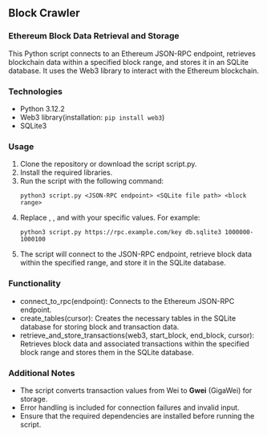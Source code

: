 ## Block Crawler

### Ethereum Block Data Retrieval and Storage

This Python script connects to an Ethereum JSON-RPC endpoint, retrieves blockchain data within a specified block range, and stores it in an SQLite database. It uses the Web3 library to interact with the Ethereum blockchain.

### Technologies
 - Python 3.12.2
 - Web3 library(installation: ```pip install web3```)
 - SQLite3

### Usage
1. Clone the repository or download the script script.py.
2. Install the required libraries.
3. Run the script with the following command:
   ```
   python3 script.py <JSON-RPC endpoint> <SQLite file path> <block range>
   ```
4. Replace <JSON-RPC endpoint>, <SQLite file path>, and <block range> with your specific values. For example:
   ```
   python3 script.py https://rpc.example.com/key db.sqlite3 1000000-1000100
   ```
5. The script will connect to the JSON-RPC endpoint, retrieve block data within the specified range, and store it in the SQLite database.

### Functionality

- connect_to_rpc(endpoint): Connects to the Ethereum JSON-RPC endpoint.
- create_tables(cursor): Creates the necessary tables in the SQLite database for storing block and transaction data.
- retrieve_and_store_transactions(web3, start_block, end_block, cursor): Retrieves block data and associated transactions within the specified block range and stores them in the SQLite database.

### Additional Notes
- The script converts transaction values from Wei to **Gwei** (GigaWei) for storage.
- Error handling is included for connection failures and invalid input.
- Ensure that the required dependencies are installed before running the script.
